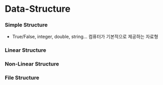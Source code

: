 # Data-Structure

### Simple Structure
- True/False, integer, double, string... 컴퓨터가 기본적으로 제공하는 자료형

### Linear Structure

### Non-Linear Structure

### File Structure
